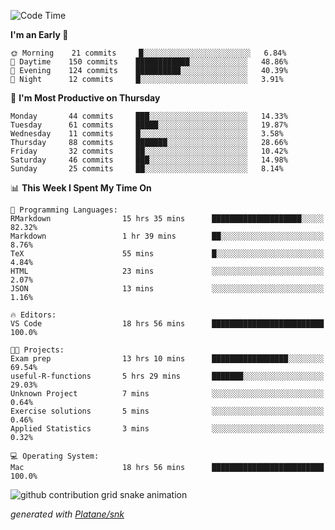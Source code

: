 <!--START_SECTION:waka-->
![Code Time](http://img.shields.io/badge/Code%20Time-157%20hrs%2038%20mins-blue)

**I'm an Early 🐤** 

```text
🌞 Morning    21 commits     █░░░░░░░░░░░░░░░░░░░░░░░░   6.84% 
🌆 Daytime    150 commits    ████████████░░░░░░░░░░░░░   48.86% 
🌃 Evening    124 commits    ██████████░░░░░░░░░░░░░░░   40.39% 
🌙 Night      12 commits     █░░░░░░░░░░░░░░░░░░░░░░░░   3.91%

```
📅 **I'm Most Productive on Thursday** 

```text
Monday       44 commits     ███░░░░░░░░░░░░░░░░░░░░░░   14.33% 
Tuesday      61 commits     █████░░░░░░░░░░░░░░░░░░░░   19.87% 
Wednesday    11 commits     █░░░░░░░░░░░░░░░░░░░░░░░░   3.58% 
Thursday     88 commits     ███████░░░░░░░░░░░░░░░░░░   28.66% 
Friday       32 commits     ██░░░░░░░░░░░░░░░░░░░░░░░   10.42% 
Saturday     46 commits     ███░░░░░░░░░░░░░░░░░░░░░░   14.98% 
Sunday       25 commits     ██░░░░░░░░░░░░░░░░░░░░░░░   8.14%

```


📊 **This Week I Spent My Time On** 

```text
💬 Programming Languages: 
RMarkdown                15 hrs 35 mins      ████████████████████░░░░░   82.32% 
Markdown                 1 hr 39 mins        ██░░░░░░░░░░░░░░░░░░░░░░░   8.76% 
TeX                      55 mins             █░░░░░░░░░░░░░░░░░░░░░░░░   4.84% 
HTML                     23 mins             ░░░░░░░░░░░░░░░░░░░░░░░░░   2.07% 
JSON                     13 mins             ░░░░░░░░░░░░░░░░░░░░░░░░░   1.16%

🔥 Editors: 
VS Code                  18 hrs 56 mins      █████████████████████████   100.0%

🐱‍💻 Projects: 
Exam prep                13 hrs 10 mins      █████████████████░░░░░░░░   69.54% 
useful-R-functions       5 hrs 29 mins       ███████░░░░░░░░░░░░░░░░░░   29.03% 
Unknown Project          7 mins              ░░░░░░░░░░░░░░░░░░░░░░░░░   0.64% 
Exercise solutions       5 mins              ░░░░░░░░░░░░░░░░░░░░░░░░░   0.46% 
Applied Statistics       3 mins              ░░░░░░░░░░░░░░░░░░░░░░░░░   0.32%

💻 Operating System: 
Mac                      18 hrs 56 mins      █████████████████████████   100.0%

```


<!--END_SECTION:waka-->


<!--Snake Game-->
![github contribution grid snake animation](https://raw.githubusercontent.com/viggo-gascou/viggo-gascou/output/github-contribution-grid-snake.svg)

_generated with [Platane/snk](https://github.com/Platane/snk)_
<!--Snake Game-->

